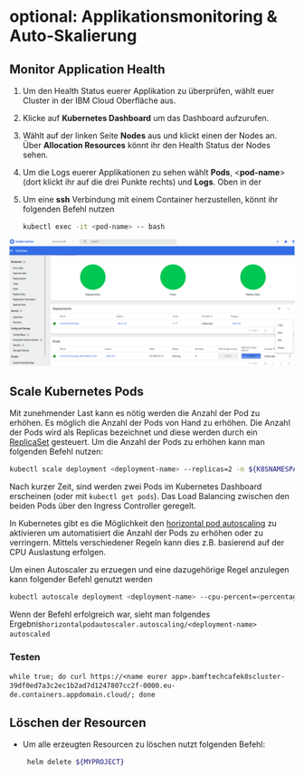 # optional: Applikationsmonitoring & Auto-Skalierung

## Monitor Application Health

1. Um den Health Status euerer Applikation zu überprüfen, wählt euer Cluster in der IBM Cloud Oberfläche aus.
2. Klicke auf **Kubernetes Dashboard** um das Dashboard aufzurufen.
3. Wählt auf der linken Seite **Nodes** aus und klickt einen der Nodes an. Über **Allocation Resources** könnt ihr den Health Status der Nodes sehen.
4. Um die Logs euerer Applikationen zu sehen wählt **Pods**, &lt;**pod-name**&gt; \(dort klickt ihr auf die drei Punkte rechts\) und **Logs**. Oben in der
5. Um eine **ssh** Verbindung mit einem Container herzustellen, könnt ihr folgenden Befehl nutzen

   ```bash
   kubectl exec -it <pod-name> -- bash
   ```

![](../../../.gitbook/assets/image%20%2885%29.png)

## Scale Kubernetes Pods

Mit zunehmender Last kann es nötig werden die Anzahl der Pod zu erhöhen. Es möglich die Anzahl der Pods von Hand zu erhöhen. Die Anzahl der Pods wird als Replicas bezeichnet und diese werden durch ein  [ReplicaSet](https://kubernetes.io/docs/concepts/workloads/controllers/replicaset/) gesteuert. Um die Anzahl der Pods zu erhöhen kann man folgenden Befehl nutzen:

```bash
kubectl scale deployment <deployment-name> --replicas=2 -n ${K8SNAMESPACE}
```

Nach kurzer Zeit, sind werden zwei Pods im Kubernetes Dashboard erscheinen \(oder mit `kubectl get pods`\). Das Load Balancing zwischen den beiden Pods über den Ingress Controller geregelt.

In Kubernetes gibt es die Möglichkeit den [horizontal pod autoscaling](https://kubernetes.io/docs/tasks/run-application/horizontal-pod-autoscale/) zu aktivieren um automatisiert die Anzahl der Pods zu erhöhen oder zu verringern. Mittels verschiedener Regeln kann dies z.B. basierend auf der CPU Auslastung erfolgen.

Um einen Autoscaler zu erzuegen und eine dazugehörige Regel anzulegen kann folgender Befehl genutzt werden

```bash
kubectl autoscale deployment <deployment-name> --cpu-percent=<percentage> --min=<min_value> --max=<max_value>
```

Wenn der Befehl erfolgreich war, sieht man folgendes Ergebnis`horizontalpodautoscaler.autoscaling/<deployment-name> autoscaled`

### **Testen**

```text
while true; do curl https://<name eurer app>.bamftechcafek8scluster-39df0ed7a3c2ec1b2ad7d1247807cc2f-0000.eu-de.containers.appdomain.cloud/; done
```

## Löschen der Resourcen

* Um alle erzeugten Resourcen zu löschen nutzt folgenden Befehl:

  ```bash
   helm delete ${MYPROJECT}
  ```

